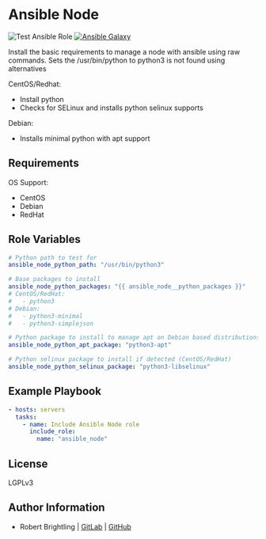 Ansible Node
============

![Test Ansible Role](https://github.com/rbrightling/ansible-ansible_node/workflows/Test%20Ansible%20Role/badge.svg) [![Ansible Galaxy](http://img.shields.io/badge/galaxy-rbrightling.ansible_node-660198.svg?style=flat)](https://galaxy.ansible.com/rbrightling/ansible_node)

Install the basic requirements to manage a node with ansible using raw commands.
Sets the /usr/bin/python to python3 is not found using alternatives

CentOS/Redhat:
- Install python
- Checks for SELinux and installs python selinux supports

Debian:
- Installs minimal python with apt support

Requirements
------------

OS Support:
  - CentOS
  - Debian
  - RedHat

Role Variables
--------------

```yaml
# Python path to test for
ansible_node_python_path: "/usr/bin/python3"

# Base packages to install
ansible_node_python_packages: "{{ ansible_node__python_packages }}"
# CentOS/RedHat:
#   - python3
# Debian:
#   - python3-minimal
#   - python3-simplejson

# Python package to install to manage apt on Debian based distributions.
ansible_node_python_apt_package: "python3-apt"

# Python selinux package to install if detected (CentOS/RedHat)
ansible_node_python_selinux_package: "python3-libselinux"
```

Example Playbook
----------------

```yaml
- hosts: servers
  tasks:
    - name: Include Ansible Node role
      include_role:
        name: "ansible_node"
```

License
-------

LGPLv3

Author Information
------------------

- Robert Brightling | [GitLab](https://gitlab.com/brightling) | [GitHub](https://github.com/rbrightling)
